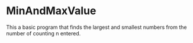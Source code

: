 # MinAndMaxValue
This a basic program that finds the largest and smallest numbers from the number of counting n entered.
